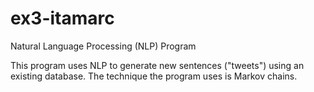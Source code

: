 # ex3-itamarc

Natural Language Processing (NLP) Program

This program uses NLP to generate new sentences ("tweets") using an existing database. The technique the program uses is Markov chains.